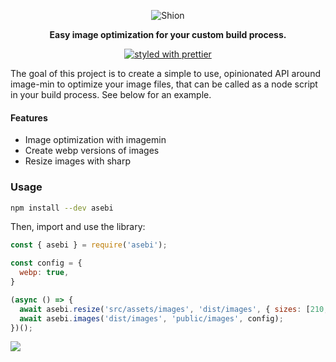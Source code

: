 <p align="center"><img src="https://i.postimg.cc/4NrNT4LF/shion-2.png" alt="Shion"></p>
<p align="center"><strong>Easy image optimization for your custom build process.</strong></p>
<p align="center">
  <a href="https://github.com/prettier/prettier"><img alt="styled with prettier" src="https://img.shields.io/badge/styled_with-prettier-ff69b4.svg"/></a>
</p>

The goal of this project is to create a simple to use, opinionated API around image-min to optimize
your image files, that can be called as a node script in your build process. See below for an example.

#### Features

- Image optimization with imagemin
- Create webp versions of images
- Resize images with sharp

### Usage

```bash
npm install --dev asebi
```

Then, import and use the library:

```javascript
const { asebi } = require('asebi');

const config = {
  webp: true,
}

(async () => {
  await asebi.resize('src/assets/images', 'dist/images', { sizes: [210, 420], pattern: '[name]_[size].[extension]' });
  await asebi.images('dist/images', 'public/images', config);
})();
```

![](https://i.imgur.com/g85Wlf0.png)
